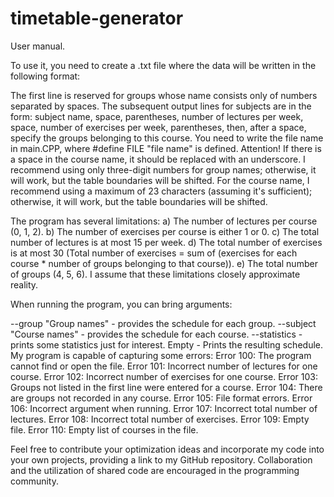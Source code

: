 # timetable-generator
 
User manual.

To use it, you need to create a .txt file where the data will be written in the following format:

The first line is reserved for groups whose name consists only of numbers separated by spaces.
The subsequent output lines for subjects are in the form: subject name, space, parentheses, number of lectures per week, space, number of exercises per week, parentheses,
then, after a space, specify the groups belonging to this course.
You need to write the file name in main.CPP, where #define FILE "file name" is defined.
Attention! If there is a space in the course name, it should be replaced with an underscore.
I recommend using only three-digit numbers for group names; otherwise, it will work, but the table boundaries will be shifted.
For the course name, I recommend using a maximum of 23 characters (assuming it's sufficient); otherwise, it will work, but the table boundaries will be shifted.

The program has several limitations:
a) The number of lectures per course (0, 1, 2).
b) The number of exercises per course is either 1 or 0.
c) The total number of lectures is at most 15 per week.
d) The total number of exercises is at most 30 (Total number of exercises = sum of (exercises for each course * number of groups belonging to that course)).
e) The total number of groups (4, 5, 6).
I assume that these limitations closely approximate reality.

When running the program, you can bring arguments:

--group "Group names" - provides the schedule for each group.
--subject "Course names" - provides the schedule for each course.
--statistics - prints some statistics just for interest.
Empty - Prints the resulting schedule.
My program is capable of capturing some errors:
Error 100: The program cannot find or open the file.
Error 101: Incorrect number of lectures for one course.
Error 102: Incorrect number of exercises for one course.
Error 103: Groups not listed in the first line were entered for a course.
Error 104: There are groups not recorded in any course.
Error 105: File format errors.
Error 106: Incorrect argument when running.
Error 107: Incorrect total number of lectures.
Error 108: Incorrect total number of exercises.
Error 109: Empty file.
Error 110: Empty list of courses in the file.

Feel free to contribute your optimization ideas and incorporate my code into your own projects, providing a link to my GitHub repository. 
Collaboration and the utilization of shared code are encouraged in the programming community.







